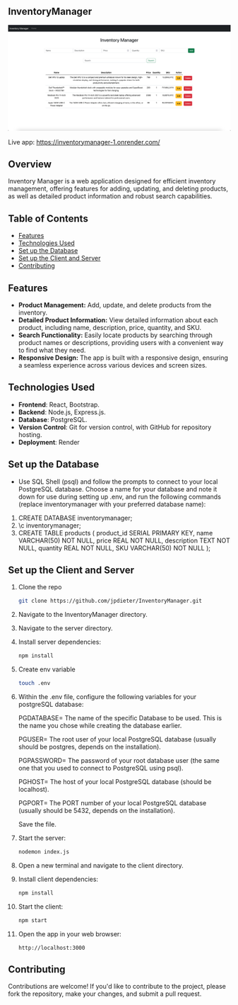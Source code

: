 ## InventoryManager

![InventoryManager Image](client/public/InvMgr.png)

Live app: https://inventorymanager-1.onrender.com/

## Overview

Inventory Manager is a web application designed for efficient inventory management, offering features for adding, updating, and deleting products, as well as detailed product information and robust search capabilities.

## Table of Contents

- [Features](#features)
- [Technologies Used](#technologies-used)
- [Set up the Database](#set-up-the-database)
- [Set up the Client and Server](#set-up-the-client-and-server)
- [Contributing](#contributing)

## Features

- **Product Management:** Add, update, and delete products from the inventory.
- **Detailed Product Information:** View detailed information about each product, including name, description, price, quantity, and SKU.
- **Search Functionality:** Easily locate products by searching through product names or descriptions, providing users with a convenient way to find what they need.
- **Responsive Design:** The app is built with a responsive design, ensuring a seamless experience across various devices and screen sizes.

## Technologies Used

- **Frontend**: React, Bootstrap.
- **Backend**: Node.js, Express.js.
- **Database**: PostgreSQL.
- **Version Control**: Git for version control, with GitHub for repository hosting.
- **Deployment**: Render

## Set up the Database

- Use SQL Shell (psql) and follow the prompts to connect to your local PostgreSQL database.
    Choose a name for your database and note it down for use during setting up .env, and run the         following commands (replace inventorymanager with your preferred database name):
  
1.  CREATE DATABASE inventorymanager;
2.  \c inventorymanager;
3.  CREATE TABLE products (
    product_id SERIAL PRIMARY KEY,
    name VARCHAR(50) NOT NULL,
    price REAL NOT NULL,
    description TEXT NOT NULL,
    quantity REAL NOT NULL,
    SKU VARCHAR(50) NOT NULL
);

## Set up the Client and Server

1. Clone the repo
   ```bash
   git clone https://github.com/jpdieter/InventoryManager.git
   ```
2. Navigate to the InventoryManager directory.

3. Navigate to the server directory.

4. Install server dependencies:

   ```bash
   npm install

5. Create env variable   

     ```bash
   touch .env

6. Within the .env file, configure the following variables for your postgreSQL database:
   
   PGDATABASE= The name of the specific Database to be used. This is the name you chose while creating the database earlier.
   
   PGUSER= The root user of your local PostgreSQL database (usually should be postgres, depends on the installation).
   
   PGPASSWORD= The password of your root database user (the same one that you used to connect to PostgreSQL using psql).
   
   PGHOST= The host of your local PostgreSQL database (should be localhost).
   
   PGPORT= The PORT number of your local PostgreSQL database (usually should be 5432, depends on the installation).

    Save the file.
 
5. Start the server:

   ```bash
   nodemon index.js   
   ```

6. Open a new terminal and navigate to the client directory.

7. Install client dependencies:

   ```bash
   npm install

8. Start the client:

   ```bash
   npm start   
   ```   

9. Open the app in your web browser:

   ```
   http://localhost:3000
   ```

## Contributing

Contributions are welcome! If you'd like to contribute to the project, please fork the repository, make your changes, and submit a pull request.
